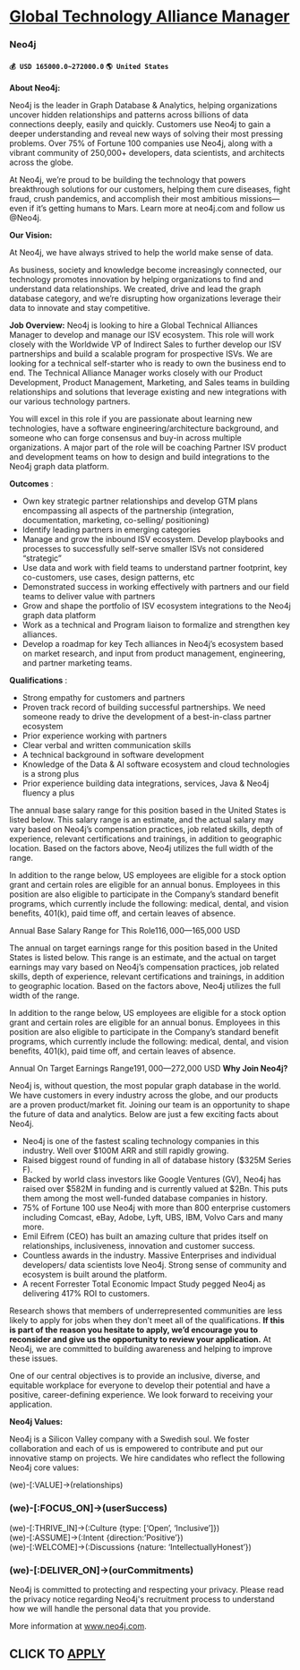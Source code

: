 # [Global Technology Alliance Manager](https://www.remotewlb.com/apply/global-technology-alliance-manager)  
### Neo4j  
#### `💰 USD 165000.0~272000.0` `🌎 United States`  
**About Neo4j:**

Neo4j is the leader in Graph Database & Analytics, helping organizations uncover hidden relationships and patterns across billions of data connections deeply, easily and quickly. Customers use Neo4j to gain a deeper understanding and reveal new ways of solving their most pressing problems. Over 75% of Fortune 100 companies use Neo4j, along with a vibrant community of 250,000+ developers, data scientists, and architects across the globe.

At Neo4j, we’re proud to be building the technology that powers breakthrough solutions for our customers, helping them cure diseases, fight fraud, crush pandemics, and accomplish their most ambitious missions—even if it’s getting humans to Mars. Learn more at neo4j.com and follow us @Neo4j.

 **Our Vision:**

At Neo4j, we have always strived to help the world make sense of data.

As business, society and knowledge become increasingly connected, our technology promotes innovation by helping organizations to find and understand data relationships. We created, drive and lead the graph database category, and we’re disrupting how organizations leverage their data to innovate and stay competitive.

 **Job Overview:** Neo4j is looking to hire a Global Technical Alliances Manager to develop and manage our ISV ecosystem. This role will work closely with the Worldwide VP of Indirect Sales to further develop our ISV partnerships and build a scalable program for prospective ISVs. We are looking for a technical self-starter who is ready to own the business end to end. The Technical Alliance Manager works closely with our Product Development, Product Management, Marketing, and Sales teams in building relationships and solutions that leverage existing and new integrations with our various technology partners.

You will excel in this role if you are passionate about learning new technologies, have a software engineering/architecture background, and someone who can forge consensus and buy-in across multiple organizations. A major part of the role will be coaching Partner ISV product and development teams on how to design and build integrations to the Neo4j graph data platform.

 **Outcomes** :

  * Own key strategic partner relationships and develop GTM plans encompassing all aspects of the partnership (integration, documentation, marketing, co-selling/ positioning)
  * Identify leading partners in emerging categories
  * Manage and grow the inbound ISV ecosystem. Develop playbooks and processes to successfully self-serve smaller ISVs not considered “strategic”
  * Use data and work with field teams to understand partner footprint, key co-customers, use cases, design patterns, etc
  * Demonstrated success in working effectively with partners and our field teams to deliver value with partners
  * Grow and shape the portfolio of ISV ecosystem integrations to the Neo4j graph data platform
  * Work as a technical and Program liaison to formalize and strengthen key alliances.
  * Develop a roadmap for key Tech alliances in Neo4j’s ecosystem based on market research, and input from product management, engineering, and partner marketing teams. 

**Qualifications** :

  * Strong empathy for customers and partners
  * Proven track record of building successful partnerships. We need someone ready to drive the development of a best-in-class partner ecosystem
  * Prior experience working with partners
  * Clear verbal and written communication skills
  * A technical background in software development
  * Knowledge of the Data & AI software ecosystem and cloud technologies is a strong plus
  * Prior experience building data integrations, services, Java & Neo4j fluency a plus

The annual base salary range for this position based in the United States is listed below. This salary range is an estimate, and the actual salary may vary based on Neo4j’s compensation practices, job related skills, depth of experience, relevant certifications and trainings, in addition to geographic location. Based on the factors above, Neo4j utilizes the full width of the range.

In addition to the range below, US employees are eligible for a stock option grant and certain roles are eligible for an annual bonus. Employees in this position are also eligible to participate in the Company’s standard benefit programs, which currently include the following: medical, dental, and vision benefits, 401(k), paid time off, and certain leaves of absence.

Annual Base Salary Range for This Role$116,000—$165,000 USD

The annual on target earnings range for this position based in the United States is listed below. This range is an estimate, and the actual on target earnings may vary based on Neo4j’s compensation practices, job related skills, depth of experience, relevant certifications and trainings, in addition to geographic location. Based on the factors above, Neo4j utilizes the full width of the range.

In addition to the range below, US employees are eligible for a stock option grant and certain roles are eligible for an annual bonus. Employees in this position are also eligible to participate in the Company’s standard benefit programs, which currently include the following: medical, dental, and vision benefits, 401(k), paid time off, and certain leaves of absence.

Annual On Target Earnings Range$191,000—$272,000 USD **Why Join Neo4j?**

Neo4j is, without question, the most popular graph database in the world. We have customers in every industry across the globe, and our products are a proven product/market fit. Joining our team is an opportunity to shape the future of data and analytics. Below are just a few exciting facts about Neo4j.

  * Neo4j is one of the fastest scaling technology companies in this industry. Well over $100M ARR and still rapidly growing.
  * Raised biggest round of funding in all of database history ($325M Series F).
  * Backed by world class investors like Google Ventures (GV), Neo4j has raised over $582M in funding and is currently valued at $2Bn. This puts them among the most well-funded database companies in history.
  * 75% of Fortune 100 use Neo4j with more than 800 enterprise customers including Comcast, eBay, Adobe, Lyft, UBS, IBM, Volvo Cars and many more.
  * Emil Eifrem (CEO) has built an amazing culture that prides itself on relationships, inclusiveness, innovation and customer success.
  * Countless awards in the industry. Massive Enterprises and individual developers/ data scientists love Neo4j. Strong sense of community and ecosystem is built around the platform.
  * A recent Forrester Total Economic Impact Study pegged Neo4j as delivering 417% ROI to customers.

Research shows that members of underrepresented communities are less likely to apply for jobs when they don’t meet all of the qualifications. **If this is part of the reason you hesitate to apply, we’d encourage you to reconsider and give us the opportunity to review your application.** At Neo4j, we are committed to building awareness and helping to improve these issues.

One of our central objectives is to provide an inclusive, diverse, and equitable workplace for everyone to develop their potential and have a positive, career-defining experience. We look forward to receiving your application.

 **Neo4j Values:**

Neo4j is a Silicon Valley company with a Swedish soul. We foster collaboration and each of us is empowered to contribute and put our innovative stamp on projects. We hire candidates who reflect the following Neo4j core values:

(we)-[:VALUE]->(relationships)

### (we)-[:FOCUS_ON]->(userSuccess)

(we)-[:THRIVE_IN]->(:Culture {type: [‘Open’, ‘Inclusive’]})  
(we)-[:ASSUME]->(:Intent {direction:’Positive’})  
(we)-[:WELCOME]->(:Discussions {nature: ‘IntellectuallyHonest’})

### (we)-[:DELIVER_ON]->(ourCommitments)

Neo4j is committed to protecting and respecting your privacy. Please read the privacy notice regarding Neo4j's recruitment process to understand how we will handle the personal data that you provide.

More information at www.neo4j.com.  
## CLICK TO [APPLY](https://www.remotewlb.com/apply/global-technology-alliance-manager)

